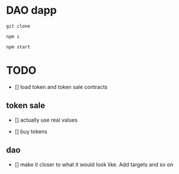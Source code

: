# DAO dapp

`git clone`

`npm i`

`npm start`

# TODO

- [] load token and token sale contracts

## token sale

- [] actually use real values

- [] buy tokens

## dao

- [] make it closer to what it would look like. Add targets and so on
